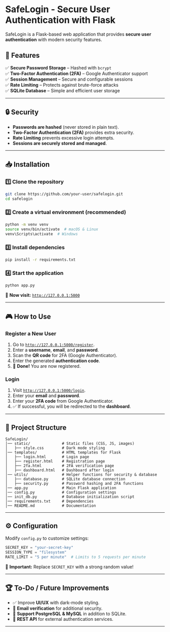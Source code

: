 # SafeLogin - Secure User Authentication with Flask  

SafeLogin is a Flask-based web application that provides **secure user authentication** with modern security features.

## 🚀 Features

✅ **Secure Password Storage** – Hashed with `bcrypt`  
✅ **Two-Factor Authentication (2FA)** – Google Authenticator support  
✅ **Session Management** – Secure and configurable sessions  
✅ **Rate Limiting** – Protects against brute-force attacks  
✅ **SQLite Database** – Simple and efficient user storage  

---

## 🔒 Security  

- **Passwords are hashed** (never stored in plain text).  
- **Two-Factor Authentication (2FA)** provides extra security.  
- **Rate Limiting** prevents excessive login attempts.  
- **Sessions are securely stored and managed**.  

---

## 📥 Installation  

### 1️⃣ Clone the repository  

```sh
git clone https://github.com/your-user/safelogin.git
cd safelogin
```

### 2️⃣ Create a virtual environment (recommended)  

```sh
python -m venv venv
source venv/bin/activate  # macOS & Linux
venv\Scripts\activate  # Windows
```

### 3️⃣ Install dependencies  

```sh
pip install -r requirements.txt
```

### 4️⃣ Start the application  

```sh
python app.py
```

🔗 **Now visit:** [`http://127.0.0.1:5000`](http://127.0.0.1:5000)  

---

## 🎮 How to Use

### Register a New User
1. Go to [`http://127.0.0.1:5000/register`](http://127.0.0.1:5000/register).
2. Enter a **username**, **email**, and **password**.
3. Scan the **QR code** for 2FA (Google Authenticator).
4. Enter the generated **authentication code**.
5. 🎉 **Done!** You are now registered.

### Login
1. Visit [`http://127.0.0.1:5000/login`](http://127.0.0.1:5000/login).
2. Enter your **email** and **password**.
3. Enter your **2FA code** from Google Authenticator.
4. ✅ If successful, you will be redirected to the **dashboard**.

---

## 📁 Project Structure  

```
SafeLogin/
│── static/              # Static files (CSS, JS, images)
│   ├── style.css        # Dark mode styling
│── templates/           # HTML templates for Flask
│   ├── login.html       # Login page
│   ├── register.html    # Registration page
│   ├── 2fa.html         # 2FA verification page
│   ├── dashboard.html   # Dashboard after login
│── utils/               # Helper functions for security & database
│   ├── database.py      # SQLite database connection
│   ├── security.py      # Password hashing and 2FA functions
│── app.py               # Main Flask application
│── config.py            # Configuration settings
│── init_db.py           # Database initialization script
│── requirements.txt     # Dependencies
│── README.md            # Documentation
```

---

## ⚙️ Configuration  

Modify `config.py` to customize settings:  

```python
SECRET_KEY = "your-secret-key"
SESSION_TYPE = "filesystem"
RATE_LIMIT = "5 per minute"  # Limits to 5 requests per minute
```

🔴 **Important:** Replace `SECRET_KEY` with a strong random value!  

---

## 🏆 To-Do / Future Improvements  

- ✅ Improve **UI/UX** with dark-mode styling.  
- 🔲 **Email verification** for additional security.  
- 🔲 **Support PostgreSQL & MySQL** in addition to SQLite.  
- 🔲 **REST API** for external authentication services.  

---
